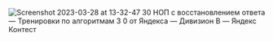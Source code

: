 ![Screenshot 2023-03-28 at 13-32-47 30  НОП с восстановлением ответа — Тренировки по алгоритмам 3 0 от Яндекса — Дивизион B — Яндекс Контест](https://user-images.githubusercontent.com/88425424/228209395-d6e89730-19a9-42c6-a43a-a173eb90c930.png)
